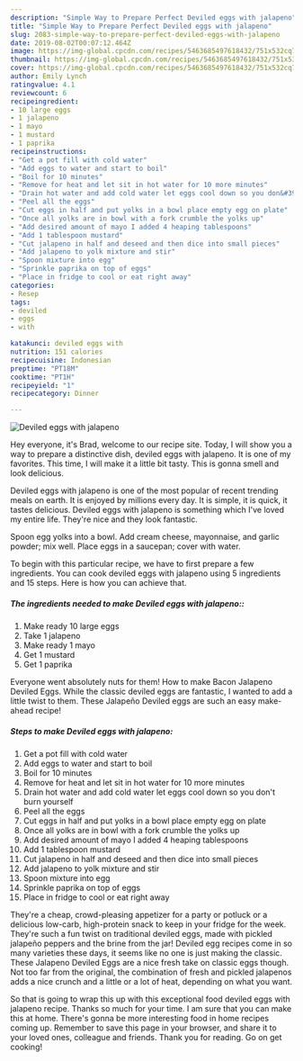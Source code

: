 ```yaml
---
description: "Simple Way to Prepare Perfect Deviled eggs with jalapeno"
title: "Simple Way to Prepare Perfect Deviled eggs with jalapeno"
slug: 2083-simple-way-to-prepare-perfect-deviled-eggs-with-jalapeno
date: 2019-08-02T00:07:12.464Z
image: https://img-global.cpcdn.com/recipes/5463685497618432/751x532cq70/deviled-eggs-with-jalapeno-recipe-main-photo.jpg
thumbnail: https://img-global.cpcdn.com/recipes/5463685497618432/751x532cq70/deviled-eggs-with-jalapeno-recipe-main-photo.jpg
cover: https://img-global.cpcdn.com/recipes/5463685497618432/751x532cq70/deviled-eggs-with-jalapeno-recipe-main-photo.jpg
author: Emily Lynch
ratingvalue: 4.1
reviewcount: 6
recipeingredient:
- 10 large eggs
- 1 jalapeno
- 1 mayo
- 1 mustard
- 1 paprika
recipeinstructions:
- "Get a pot fill with cold water"
- "Add eggs to water and start to boil"
- "Boil for 10 minutes"
- "Remove for heat and let sit in hot water for 10 more minutes"
- "Drain hot water and add cold water let eggs cool down so you don&#39;t burn yourself"
- "Peel all the eggs"
- "Cut eggs in half and put yolks in a bowl place empty egg on plate"
- "Once all yolks are in bowl with a fork crumble the yolks up"
- "Add desired amount of mayo I added 4 heaping tablespoons"
- "Add 1 tablespoon mustard"
- "Cut jalapeno in half and deseed and then dice into small pieces"
- "Add jalapeno to yolk mixture and stir"
- "Spoon mixture into egg"
- "Sprinkle paprika on top of eggs"
- "Place in fridge to cool or eat right away"
categories:
- Resep
tags:
- deviled
- eggs
- with

katakunci: deviled eggs with
nutrition: 151 calories
recipecuisine: Indonesian
preptime: "PT18M"
cooktime: "PT1H"
recipeyield: "1"
recipecategory: Dinner

---
```



![Deviled eggs with jalapeno](https://img-global.cpcdn.com/recipes/5463685497618432/751x532cq70/deviled-eggs-with-jalapeno-recipe-main-photo.jpg)

Hey everyone, it's Brad, welcome to our recipe site. Today, I will show you a way to prepare a distinctive dish, deviled eggs with jalapeno. It is one of my favorites. This time, I will make it a little bit tasty. This is gonna smell and look delicious.

Deviled eggs with jalapeno is one of the most popular of recent trending meals on earth. It is enjoyed by millions every day. It is simple, it is quick, it tastes delicious. Deviled eggs with jalapeno is something which I've loved my entire life. They're nice and they look fantastic.

Spoon egg yolks into a bowl. Add cream cheese, mayonnaise, and garlic powder; mix well. Place eggs in a saucepan; cover with water.


To begin with this particular recipe, we have to first prepare a few ingredients. You can cook deviled eggs with jalapeno using 5 ingredients and 15 steps. Here is how you can achieve that.

##### The ingredients needed to make Deviled eggs with jalapeno::

1. Make ready 10 large eggs
1. Take 1 jalapeno
1. Make ready 1 mayo
1. Get 1 mustard
1. Get 1 paprika


Everyone went absolutely nuts for them! How to make Bacon Jalapeno Deviled Eggs. While the classic deviled eggs are fantastic, I wanted to add a little twist to them. These Jalapeño Deviled eggs are such an easy make-ahead recipe! 

##### Steps to make Deviled eggs with jalapeno:

1. Get a pot fill with cold water
1. Add eggs to water and start to boil
1. Boil for 10 minutes
1. Remove for heat and let sit in hot water for 10 more minutes
1. Drain hot water and add cold water let eggs cool down so you don&#39;t burn yourself
1. Peel all the eggs
1. Cut eggs in half and put yolks in a bowl place empty egg on plate
1. Once all yolks are in bowl with a fork crumble the yolks up
1. Add desired amount of mayo I added 4 heaping tablespoons
1. Add 1 tablespoon mustard
1. Cut jalapeno in half and deseed and then dice into small pieces
1. Add jalapeno to yolk mixture and stir
1. Spoon mixture into egg
1. Sprinkle paprika on top of eggs
1. Place in fridge to cool or eat right away


They&#39;re a cheap, crowd-pleasing appetizer for a party or potluck or a delicious low-carb, high-protein snack to keep in your fridge for the week. They&#39;re such a fun twist on traditional deviled eggs, made with pickled jalapeño peppers and the brine from the jar! Deviled egg recipes come in so many varieties these days, it seems like no one is just making the classic. These Jalapeno Deviled Eggs are a nice fresh take on classic eggs though. Not too far from the original, the combination of fresh and pickled jalapenos adds a nice crunch and a little or a lot of heat, depending on what you want. 

So that is going to wrap this up with this exceptional food deviled eggs with jalapeno recipe. Thanks so much for your time. I am sure that you can make this at home. There's gonna be more interesting food in home recipes coming up. Remember to save this page in your browser, and share it to your loved ones, colleague and friends. Thank you for reading. Go on get cooking!
